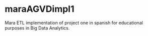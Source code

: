 # maraAGVDimpl1
Mara ETL implementation of project one in spanish for educational purposes in Big Data Analytics.

